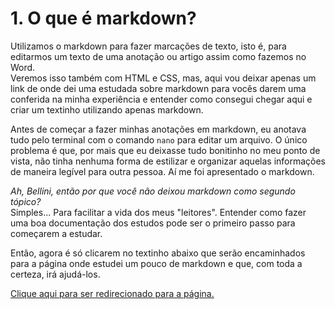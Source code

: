 # **1. O que é markdown?**
Utilizamos o markdown para fazer marcações de texto, isto é, para editarmos um texto de uma anotação ou artigo assim como fazemos no Word.  
Veremos isso também com HTML e CSS, mas, aqui vou deixar apenas um link de onde dei uma estudada sobre markdown para vocês darem uma conferida na minha experiência e entender como consegui chegar aqui e criar um textinho utilizando apenas markdown.  

Antes de começar a fazer minhas anotações em markdown, eu anotava tudo pelo terminal com o comando ```nano``` para editar um arquivo. O único problema é que, por mais que eu deixasse tudo bonitinho no meu ponto de vista, não tinha nenhuma forma de estilizar e organizar aquelas informações de maneira legível para outra pessoa. Aí me foi apresentado o markdown.  

*Ah, Bellini, então por que você não deixou markdown como segundo tópico?*  
Simples... Para facilitar a vida dos meus "leitores". Entender como fazer uma boa documentação dos estudos pode ser o primeiro passo para começarem a estudar.

Então, agora é só clicarem no textinho abaixo que serão encaminhados para a página onde estudei um pouco de markdown e que, com toda a certeza, irá ajudá-los.

<a href="https://dev.to/danielhe4rt/a-importancia-de-uma-boa-documentacao-5686">Clique aqui para ser redirecionado para a página.</a>